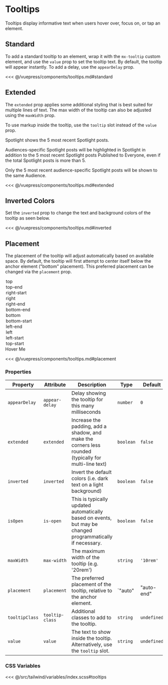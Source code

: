 # Tooltips

Tooltips display informative text when users hover over, focus on, or tap an element.

## Standard

To add a standard tooltip to an element, wrap it with the `mx-tooltip` custom element, and use the
`value` prop to set the tooltip text. By default, the tooltip will appear instantly. To add a delay,
use the `appearDelay` prop.

<section class="mds">
  <div class="flex items-center space-x-40">
<!-- #region standard -->
    <mx-tooltip value="Have a nice day">
      <i class="ph-smiley text-h5"></i>
    </mx-tooltip>
    <mx-tooltip value="Print" appear-delay="500">
      <mx-icon-button icon="ph-printer"></mx-icon-button>
    </mx-tooltip>
    <mx-tooltip value="Mute" appear-delay="500">
      <mx-toggle-button icon="ph-microphone-slash" />
    </mx-tooltip>
<!-- #endregion standard -->
  </div>
</section>

<<< @/vuepress/components/tooltips.md#standard

## Extended

The `extended` prop applies some additional styling that is best suited for multiple lines of text.
The max width of the tooltip can also be adjusted using the `maxWidth` prop.

To use markup inside the tooltip, use the `tooltip` slot instead of the `value` prop.

<section class="mds">
  <div class="flex items-center space-x-40">
<!-- #region extended -->
    <mx-tooltip extended value="Twas brillig, and the slithy toves did gyre and gimble in the wabe.">
      <i class="ph-question opacity-50 text-h5"></i>
    </mx-tooltip>
    <mx-tooltip extended max-width="20rem">
      <i class="ph-info opacity-50 text-h5"></i>
      <div slot="tooltip" class="space-y-16">
        <p class="my-0">Spotlight shows the 5 most recent Spotlight posts.</p>
        <p class="my-0">Audiences-specific Spotlight posts will be highlighted in Spotlight in addition to the 5 most recent Spotlight posts Published to Everyone, even if the total Spotlight posts is more than 5.</p>
        <p class="my-0">Only the 5 most recent audience-specific Spotlight posts will be shown to the same Audience.</p>
      </div>
    </mx-tooltip>
<!-- #endregion extended -->
  </div>
</section>

<<< @/vuepress/components/tooltips.md#extended

## Inverted Colors

Set the `inverted` prop to change the text and background colors of the tooltip as seen below.

<section class="mds">
  <div class="flex items-center px-40 py-20 space-x-40 bg-purple-500 rounded-xl">
<!-- #region inverted -->
    <mx-tooltip inverted value="Save">
      <i class="ph-floppy-disk text-white text-h5"></i>
    </mx-tooltip>
    <mx-tooltip inverted extended value="Are you telling me you built a time machine out of a Delorean?">
      <i class="ph-question text-white text-h5"></i>
    </mx-tooltip>
<!-- #endregion inverted -->
  </div>
</section>

<<< @/vuepress/components/tooltips.md#inverted

## Placement

The placement of the tooltip will adjust automatically based on available space. By default, the
tooltip will first attempt to center itself below the anchor element ("bottom" placement). This
preferred placement can be changed via the `placement` prop.

<section class="mds">
<!-- #region placement -->
  <div class="w-208">
    <mx-select label="Placement" :value="placement" @input="placement = $event.target.value" dense>
      <option>top</option>
      <option>top-end</option>
      <option>right-start</option>
      <option>right</option>
      <option>right-end</option>
      <option>bottom-end</option>
      <option>bottom</option>
      <option>bottom-start</option>
      <option>left-end</option>
      <option>left</option>
      <option>left-start</option>
      <option>top-start</option>
    </mx-select>
  </div>
  <mx-tooltip :value="placement" :placement="placement">
    <mx-button xl class="my-40">Hover Me</mx-button>
  </mx-tooltip>
<!-- #endregion placement -->
</section>

<<< @/vuepress/components/tooltips.md#placement

### Properties

| Property       | Attribute       | Description                                                                                                | Type                                                                                                                                                                                           | Default     |
| -------------- | --------------- | ---------------------------------------------------------------------------------------------------------- | ---------------------------------------------------------------------------------------------------------------------------------------------------------------------------------------------- | ----------- |
| `appearDelay`  | `appear-delay`  | Delay showing the tooltip for this many milliseconds                                                       | `number`                                                                                                                                                                                       | `0`         |
| `extended`     | `extended`      | Increase the padding, add a shadow, and make the corners less rounded (typically for multi-line text)      | `boolean`                                                                                                                                                                                      | `false`     |
| `inverted`     | `inverted`      | Invert the default colors (i.e. dark text on a light background)                                           | `boolean`                                                                                                                                                                                      | `false`     |
| `isOpen`       | `is-open`       | This is typically updated automatically based on events, but may be changed programmatically if necessary. | `boolean`                                                                                                                                                                                      | `false`     |
| `maxWidth`     | `max-width`     | The maximum width of the tooltip (e.g. '20rem')                                                            | `string`                                                                                                                                                                                       | `'10rem'`   |
| `placement`    | `placement`     | The preferred placement of the tooltip, relative to the anchor element.                                    | `"auto" | "auto-end" | "auto-start" | "bottom" | "bottom-end" | "bottom-start" | "left" | "left-end" | "left-start" | "right" | "right-end" | "right-start" | "top" | "top-end" | "top-start"` | `'bottom'`  |
| `tooltipClass` | `tooltip-class` | Additional classes to add to the tooltip.                                                                  | `string`                                                                                                                                                                                       | `undefined` |
| `value`        | `value`         | The text to show inside the tooltip. Alternatively, use the `tooltip` slot.                                | `string`                                                                                                                                                                                       | `undefined` |

### CSS Variables

<<< @/src/tailwind/variables/index.scss#tooltips

<script>
export default {
  data() {
    return {
      placement: 'top'
    }
  }
}
</script>
